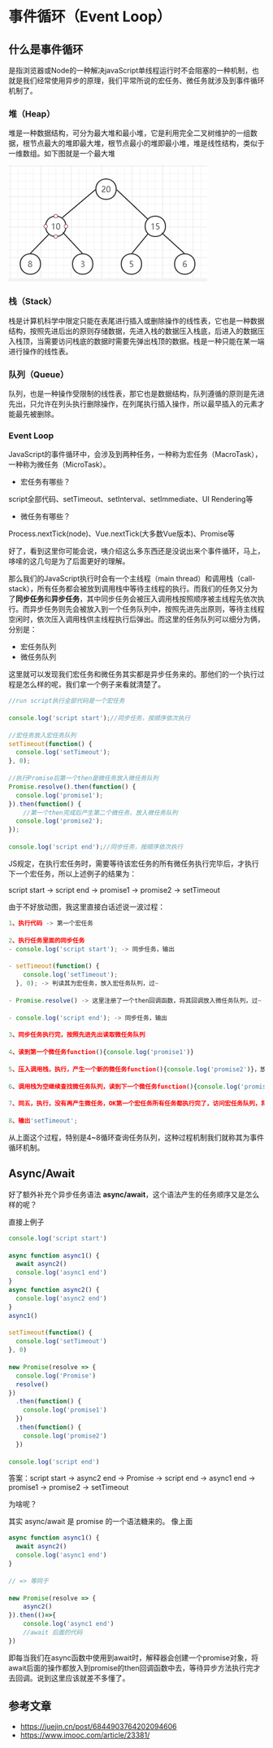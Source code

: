 # 事件循环（Event Loop）

## 什么是事件循环
是指浏览器或Node的一种解决javaScript单线程运行时不会阻塞的一种机制，也就是我们经常使用异步的原理，我们平常所说的宏任务、微任务就涉及到事件循环机制了。

### 堆（Heap）
堆是一种数据结构，可分为最大堆和最小堆，它是利用完全二叉树维护的一组数据，根节点最大的堆即最大堆，根节点最小的堆即最小堆，堆是线性结构，类似于一维数组。如下图就是一个最大堆

![avatar](https://github.com/XKF/github_Blog/blob/master/img/example_8.png)

### 栈（Stack）
栈是计算机科学中限定只能在表尾进行插入或删除操作的线性表，它也是一种数据结构，按照先进后出的原则存储数据，先进入栈的数据压入栈底，后进入的数据压入栈顶，当需要访问栈底的数据时需要先弹出栈顶的数据。栈是一种只能在某一端进行操作的线性表。

### 队列（Queue）
队列，也是一种操作受限制的线性表，那它也是数据结构，队列遵循的原则是先进先出，只允许在列头执行删除操作，在列尾执行插入操作，所以最早插入的元素才能最先被删除。

### Event Loop
JavaScript的事件循环中，会涉及到两种任务，一种称为宏任务（MacroTask），一种称为微任务（MicroTask）。

- 宏任务有哪些？  

script全部代码、setTimeout、setInterval、setImmediate、UI Rendering等

- 微任务有哪些？

Process.nextTick(node)、Vue.nextTick(大多数Vue版本)、Promise等

好了，看到这里你可能会说，咦介绍这么多东西还是没说出来个事件循环，马上，哆嗦的这几句是为了后面更好的理解。

那么我们的JavaScript执行时会有一个主线程（main thread）和调用栈（call-stack），所有任务都会被放到调用栈中等待主线程的执行。而我们的任务又分为了**同步任务**和**异步任务**，其中同步任务会被压入调用栈按照顺序被主线程先依次执行。而异步任务则先会被放入到一个任务队列中，按照先进先出原则，等待主线程空闲时，依次压入调用栈供主线程执行后弹出。而这里的任务队列可以细分为俩，分别是：

- 宏任务队列
- 微任务队列

这里就可以发现我们宏任务和微任务其实都是异步任务来的。那他们的一个执行过程是怎么样的呢，我们拿一个例子来看就清楚了。

```js
//run script执行全部代码是一个宏任务

console.log('script start');//同步任务，按顺序依次执行

//宏任务放入宏任务队列
setTimeout(function() {
  console.log('setTimeout');
}, 0);

//执行Promise后第一个then是微任务放入微任务队列
Promise.resolve().then(function() {
  console.log('promise1');
}).then(function() {
    //第一个then完成后产生第二个微任务，放入微任务队列
  console.log('promise2');
});

console.log('script end');//同步任务，按顺序依次执行

```

JS规定，在执行宏任务时，需要等待该宏任务的所有微任务执行完毕后，才执行下一个宏任务，所以上述例子的结果为：

script start -> script end -> promise1 -> promise2 -> setTimeout

由于不好放动图，我这里直接白话述说一波过程：

```js
1、执行代码 -> 第一个宏任务

2、执行任务里面的同步任务
- console.log('script start'); -> 同步任务，输出

- setTimeout(function() {
    console.log('setTimeout');
  }, 0); -> 判读其为宏任务，放入宏任务队列，过~
  
- Promise.resolve() -> 这里注册了一个then回调函数，将其回调放入微任务队列，过~

- console.log('script end'); -> 同步任务，输出

3、同步任务执行完，按照先进先出读取微任务队列

4、读到第一个微任务function(){console.log('promise1')}

5、压入调用栈，执行，产生一个新的微任务function(){console.log('promise2')}，放入微任务队列，弹出

6、调用栈为空继续查找微任务队列，读到下一个微任务function(){console.log('promise2')

7、同五，执行，没有再产生微任务，OK第一个宏任务所有任务都执行完了，访问宏任务队列，将下一个宏任务压入调用栈，执行

8、输出'setTimeout';
```

从上面这个过程，特别是4~8循环查询任务队列，这种过程机制我们就称其为事件循环机制。

## Async/Await
好了额外补充个异步任务语法 **async/await**，这个语法产生的任务顺序又是怎么样的呢？

直接上例子

```js
console.log('script start')

async function async1() {
  await async2()
  console.log('async1 end')
}
async function async2() {
  console.log('async2 end') 
}
async1()

setTimeout(function() {
  console.log('setTimeout')
}, 0)

new Promise(resolve => {
  console.log('Promise')
  resolve()
})
  .then(function() {
    console.log('promise1')
  })
  .then(function() {
    console.log('promise2')
  })

console.log('script end')
```

答案：script start -> async2 end -> Promise -> script end -> async1 end -> promise1 -> promise2 -> setTimeout

为啥呢？

其实 async/await 是 promise 的一个语法糖来的。
像上面
```js
async function async1() {
  await async2()
  console.log('async1 end')
}

// => 等同于

new Promise(resolve => {
    async2()
}).then(()=>{
    console.log('async1 end')
    //await 后面的代码
})
```
即每当我们在async函数中使用到await时，解释器会创建一个promise对象，将await后面的操作都放入到promise的then回调函数中去，等待异步方法执行完才去回调。说到这里应该就差不多懂了。

## 参考文章
- https://juejin.cn/post/6844903764202094606
- https://www.imooc.com/article/23381/
